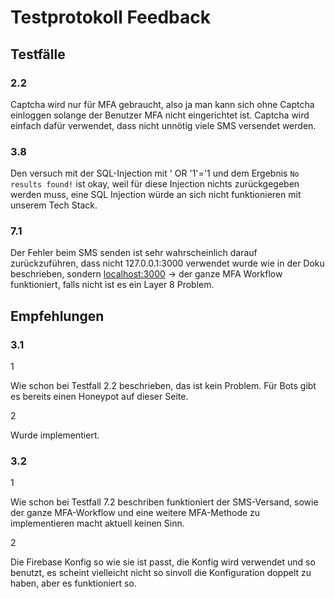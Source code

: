 # Testprotokoll Feedback

## Testfälle

### 2.2

Captcha wird nur für MFA gebraucht, also ja man kann sich ohne Captcha einloggen solange der Benutzer MFA nicht eingerichtet ist. Captcha wird einfach dafür verwendet, dass nicht unnötig viele SMS versendet werden.

### 3.8

Den versuch mit der SQL-Injection mit ' OR '1'='1 und dem Ergebnis `No results found!` ist okay, weil für diese Injection nichts zurückgegeben werden muss, eine SQL Injection würde an sich nicht funktionieren mit unserem Tech Stack.

### 7.1

Der Fehler beim SMS senden ist sehr wahrscheinlich darauf zurückzuführen, dass nicht 127.0.0.1:3000 verwendet wurde wie in der Doku beschrieben, sondern [localhost:3000](http://localhost:3000) → der ganze MFA Workflow funktioniert, falls nicht ist es ein Layer 8 Problem.

## Empfehlungen

### 3.1

1

Wie schon bei Testfall 2.2 beschrieben, das ist kein Problem. Für Bots gibt es bereits einen Honeypot auf dieser Seite.

2

Wurde implementiert.

### 3.2

1

Wie schon bei Testfall 7.2 beschriben funktioniert der SMS-Versand, sowie der ganze MFA-Workflow und eine weitere MFA-Methode zu implementieren macht aktuell keinen Sinn.

2

Die Firebase Konfig so wie sie ist passt, die Konfig wird verwendet und so benutzt, es scheint vielleicht nicht so sinvoll die Konfiguration doppelt zu haben, aber es funktioniert so.